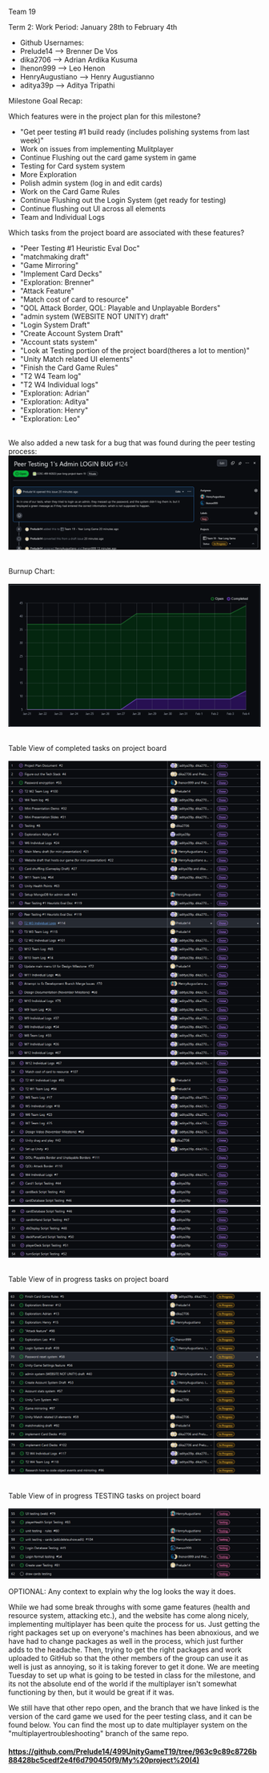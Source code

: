 Team 19

Term 2:
Work Period: January 28th to February 4th
<ul>
<li>Github Usernames:</li>
<li>Prelude14 --> Brenner De Vos</li>
<li>dika2706 --> Adrian Ardika Kusuma</li>
<li>lhenon999 --> Leo Henon</li>
<li>HenryAugustiano --> Henry Augustianno</li>
<li>aditya39p --> Aditya Tripathi</li>
</ul>

Milestone Goal Recap:<br>

Which features were in the project plan for this milestone?
<ul>
<li>"Get peer testing #1 build ready (includes polishing systems from last week)"</li>
<li>Work on issues from implementing Mulitplayer</li>
<li>Continue Flushing out the card game system in game</li>
<li>Testing for Card system system</li>
<li>More Exploration</li>
<li>Polish admin system (log in and edit cards)</li>
<li>Work on the Card Game Rules</li>
<li>Continue Flushing out the Login System (get ready for testing)</li>
<li>Continue flushing out UI across all elements</li>
<li>Team and Individual Logs</li>
</ul>

Which tasks from the project board are associated with these features?
<ul>
<li>"Peer Testing #1 Heuristic Eval Doc"</li>
<li>"matchmaking draft"</li>  
<li>"Game Mirroring"</li>
<li>"Implement Card Decks"</li>
<li>"Exploration: Brenner"</li>
<li>"Attack Feature"</li>
<li>"Match cost of card to resource"</li>
<li>"QOL Attack Border, QOL: Playable and Unplayable Borders"</li>
<li>"admin system (WEBSITE NOT UNITY) draft"</li>
<li>"Login System Draft"</li>
<li>"Create Account System Draft"</li>
<li>"Account stats system"</li>
<li>"Look at Testing portion of the project board(theres a lot to mention)"</li>
<li>"Unity Match related UI elements"</li>
<li>"Finish the Card Game Rules"</li>
<li>"T2 W4 Team log"</li>
<li>"T2 W4 Individual logs"</li>
<li>"Exploration: Adrian"</li>
<li>"Exploration: Aditya"</li>
<li>"Exploration: Henry"</li>
<li>"Exploration: Leo"</li>
</ul>

<br>We also added a new task for a bug that was found during the peer testing process:<br>
<img src = "log_imgs/peerTestingBUG1.PNG"/>

<br>Burnup Chart:<br><br>
<img src = "log_imgs/burnUpFEB04.PNG"/>

<br>Table View of completed tasks on project board<br><br>
<img src = "log_imgs/compTasksFEB04_P1-1-17.PNG"/>
<img src = "log_imgs/compTasksFEB04_P2-17-33.PNG"/>
<img src = "log_imgs/compTasksFEB04_P3-33-49.PNG"/>
<img src = "log_imgs/compTasksFEB04_P4-49-54.PNG"/>

<br>Table View of in progress tasks on project board<br><br>
<img src = "log_imgs/inProgTasksFEB04_P1-63-79.PNG"/>
<img src = "log_imgs/inProgTasksFEB04_P2-79-82.PNG"/>

<br>Table View of in progress TESTING tasks on project board<br><br>
<img src = "log_imgs/inProgTESTING_FEB04.PNG"/>

OPTIONAL: Any context to explain why the log looks the way it does.
<br><p>While we had some break throughs with some game features (health and resource system, attacking etc.), and the website has 
come along nicely, implementing multiplayer has been quite the process for us. Just getting the right packages set up on everyone's
machines has been abnoxious, and we have had to change packages as well in the process, which just further adds to the headache. Then, 
trying to get the right packages and work uploaded to GitHub so that the other members of the group can use it as well is just as annoying,
so it is taking forever to get it done. We are meeting Tuesday to set up what is going to be tested in class for the milestone, and its not 
the absolute end of the world if the multiplayer isn't somewhat functioning by then, but it would be great if it was.

We still have that other repo open, and the branch that we have linked is the version of the card game we used for the peer testing class, and it can be found below. You can find the most up to date 
multiplayer system on the "multiplayertroubleshooting" branch of the same repo.</p>

#### https://github.com/Prelude14/499UnityGameT19/tree/963c9c89c8726b88428bc5cedf2e4f6d790450f9/My%20project%20(4)
